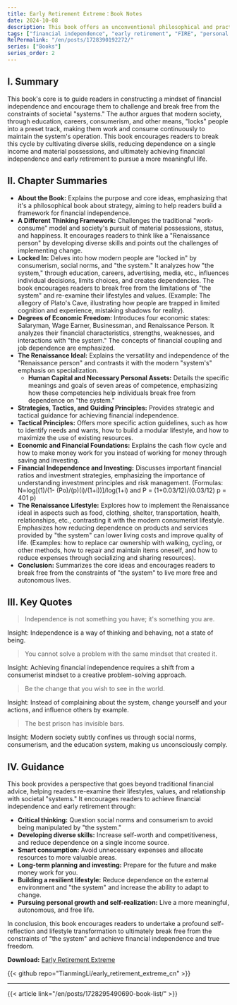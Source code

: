 ```yaml
---
title: Early Retirement Extreme：Book Notes
date: 2024-10-08
description: This book offers an unconventional philosophical and practical guide to financial independence and early retirement, encouraging readers to break free from the traditional "work-consume" cycle. By cultivating diverse skills, reducing consumption, and investing wisely, readers can achieve financial independence within a few years and live a more free and balanced life. The book also delves into how "the system" influences individual decisions and how to escape its constraints.
tags: ["financial independence", "early retirement", "FIRE", "personal finance", "lifestyle", "investing", "systems thinking", "book"]
RelPermalink: "/en/posts/1728390192272/"
series: ["Books"]
series_order: 2
---
```


## I. Summary

This book's core is to guide readers in constructing a mindset of financial independence and encourage them to challenge and break free from the constraints of societal "systems." The author argues that modern society, through education, careers, consumerism, and other means, "locks" people into a preset track, making them work and consume continuously to maintain the system's operation. This book encourages readers to break this cycle by cultivating diverse skills, reducing dependence on a single income and material possessions, and ultimately achieving financial independence and early retirement to pursue a more meaningful life.

## II. Chapter Summaries

* **About the Book:** Explains the purpose and core ideas, emphasizing that it's a philosophical book about strategy, aiming to help readers build a framework for financial independence.
* **A Different Thinking Framework:** Challenges the traditional "work-consume" model and society's pursuit of material possessions, status, and happiness. It encourages readers to think like a "Renaissance person" by developing diverse skills and points out the challenges of implementing change.
* **Locked In:** Delves into how modern people are "locked in" by consumerism, social norms, and "the system." It analyzes how "the system," through education, careers, advertising, media, etc., influences individual decisions, limits choices, and creates dependencies.  The book encourages readers to break free from the limitations of "the system" and re-examine their lifestyles and values. (Example: The allegory of Plato's Cave, illustrating how people are trapped in limited cognition and experience, mistaking shadows for reality).
* **Degrees of Economic Freedom:** Introduces four economic states: Salaryman, Wage Earner, Businessman, and Renaissance Person. It analyzes their financial characteristics, strengths, weaknesses, and interactions with "the system."  The concepts of financial coupling and job dependence are emphasized.
* **The Renaissance Ideal:** Explains the versatility and independence of the "Renaissance person" and contrasts it with the modern "system's" emphasis on specialization.
    * **Human Capital and Necessary Personal Assets:** Details the specific meanings and goals of seven areas of competence, emphasizing how these competencies help individuals break free from dependence on "the system."
* **Strategies, Tactics, and Guiding Principles:** Provides strategic and tactical guidance for achieving financial independence.
* **Tactical Principles:** Offers more specific action guidelines, such as how to identify needs and wants, how to build a modular lifestyle, and how to maximize the use of existing resources.
* **Economic and Financial Foundations:** Explains the cash flow cycle and how to make money work for you instead of working for money through saving and investing.
* **Financial Independence and Investing:** Discusses important financial ratios and investment strategies, emphasizing the importance of understanding investment principles and risk management.  (Formulas: N=log[(1)/(1- (Po)/(p)(i)/(1+i))]/log(1+i) and P = (1+0.03/12)/(0.03/12) p = 401 р)
* **The Renaissance Lifestyle:**  Explores how to implement the Renaissance ideal in aspects such as food, clothing, shelter, transportation, health, relationships, etc., contrasting it with the modern consumerist lifestyle. Emphasizes how reducing dependence on products and services provided by "the system" can lower living costs and improve quality of life. (Examples: how to replace car ownership with walking, cycling, or other methods, how to repair and maintain items oneself, and how to reduce expenses through socializing and sharing resources).
* **Conclusion:**  Summarizes the core ideas and encourages readers to break free from the constraints of "the system" to live more free and autonomous lives.

## III. Key Quotes

> Independence is not something you have; it's something you are.

Insight:  Independence is a way of thinking and behaving, not a state of being.


> You cannot solve a problem with the same mindset that created it.

Insight: Achieving financial independence requires a shift from a consumerist mindset to a creative problem-solving approach.


> Be the change that you wish to see in the world.

Insight: Instead of complaining about the system, change yourself and your actions, and influence others by example.


> The best prison has invisible bars.

Insight: Modern society subtly confines us through social norms, consumerism, and the education system, making us unconsciously comply.


## IV.  Guidance

This book provides a perspective that goes beyond traditional financial advice, helping readers re-examine their lifestyles, values, and relationship with societal "systems." It encourages readers to achieve financial independence and early retirement through:

* **Critical thinking:** Question social norms and consumerism to avoid being manipulated by "the system."
* **Developing diverse skills:** Increase self-worth and competitiveness, and reduce dependence on a single income source.
* **Smart consumption:** Avoid unnecessary expenses and allocate resources to more valuable areas.
* **Long-term planning and investing:** Prepare for the future and make money work for you.
* **Building a resilient lifestyle:** Reduce dependence on the external environment and "the system" and increase the ability to adapt to change.
* **Pursuing personal growth and self-realization:** Live a more meaningful, autonomous, and free life.

In conclusion, this book encourages readers to undertake a profound self-reflection and lifestyle transformation to ultimately break free from the constraints of "the system" and achieve financial independence and true freedom.

**Download:** [Early Retirement Extreme](https://github.com/TianmingLi/early_retirement_extreme_cn/blob/main/src/earlyretirementextreme.pdf)

{{< github repo="TianmingLi/early_retirement_extreme_cn" >}}

---
{{< article link="/en/posts/1728295490690-book-list/" >}}